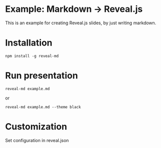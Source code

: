 # Example: Markdown -> Reveal.js

This is an example for creating Reveal.js slides, by just writing markdown.

# Installation

    npm install -g reveal-md

# Run presentation

    reveal-md example.md 

or

	reveal-md example.md --theme black

# Customization

Set configuration in reveal.json
